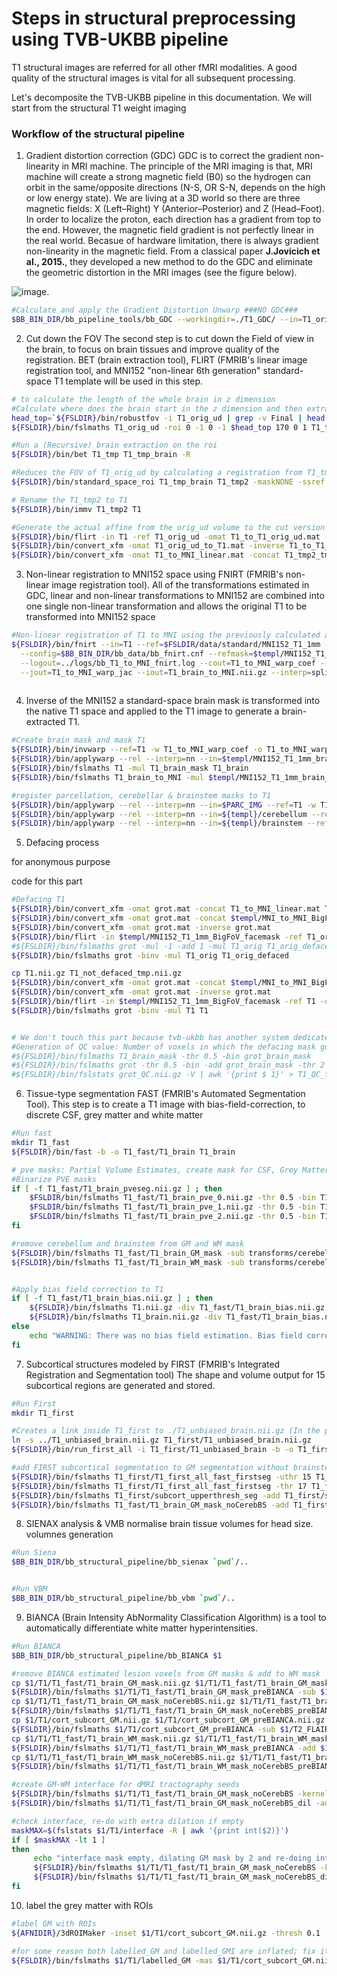 # Steps in structural preprocessing using TVB-UKBB pipeline

T1 structural images are referred for all other fMRI modalities. A good quality of the structural images is vital for all subsequent processing.

Let's decomposite the TVB-UKBB pipeline in this documentation. We will start from the structural T1 weight imaging

### Workflow of the structural pipeline

1. Gradient distortion correction (GDC)
GDC is to correct the gradient non-linearity in MRI machine. The principle of the MRI imaging is that, MRI machine will create a strong magnetic field (B0) so the hydrogen can orbit in the same/opposite directions (N-S, OR S-N, depends on the high or low energy state). We are living at a 3D world so there are three magnetic fields: X (Left–Right)	Y (Anterior–Posterior) and Z (Head–Foot). In order to localize the proton, each direction has a gradient from top to the end. However, the magnetic field gradient is not perfectly linear in the real world. Becasue of hardware limitation, there is always gradient non-linearity in the magnetic field. From a classical paper **J.Jovicich et al., 2015.**, they developed a new method to do the GDC and eliminate the geometric distortion in the MRI images (see the figure below). 

![image](https://user-images.githubusercontent.com/37648360/157306856-d8141fb7-02cb-49e5-8c60-98cbb609baa6.png).

```bash
#Calculate and apply the Gradient Distortion Unwarp ###NO GDC###
$BB_BIN_DIR/bb_pipeline_tools/bb_GDC --workingdir=./T1_GDC/ --in=T1_orig.nii.gz --out=T1_orig_ud.nii.gz --owarp=T1_orig_ud_warp.nii.gz
```

2. Cut down the FOV
The second step is to cut down the Field of view in the brain, to focus on brain tissues and improve quality of the registration. BET (brain extraction tool), FLIRT (FMRIB's linear image registration tool, and MNI152 "non-linear 6th generation" standard-space T1 template will be used in this step. 


```bash
# to calculate the length of the whole brain in z dimension
#Calculate where does the brain start in the z dimension and then extract the roi
head_top=`${FSLDIR}/bin/robustfov -i T1_orig_ud | grep -v Final | head -n 1 | awk '{print $5}'`
${FSLDIR}/bin/fslmaths T1_orig_ud -roi 0 -1 0 -1 $head_top 170 0 1 T1_tmp

#Run a (Recursive) brain extraction on the roi
${FSLDIR}/bin/bet T1_tmp T1_tmp_brain -R

#Reduces the FOV of T1_orig_ud by calculating a registration from T1_tmp_brain to ssref and applies it to T1_orig_ud. Keeps intermediate outputs for concatenation in next step (T1_tmp2_tmp_to_std.mat)
${FSLDIR}/bin/standard_space_roi T1_tmp_brain T1_tmp2 -maskNONE -ssref $FSLDIR/data/standard/MNI152_T1_1mm_brain -altinput T1_orig_ud -d

# Rename the T1_tmp2 to T1
${FSLDIR}/bin/immv T1_tmp2 T1

#Generate the actual affine from the orig_ud volume to the cut version we have now and combine it to have an affine matrix from orig_ud to MNI
${FSLDIR}/bin/flirt -in T1 -ref T1_orig_ud -omat T1_to_T1_orig_ud.mat -schedule $FSLDIR/etc/flirtsch/xyztrans.sch 
${FSLDIR}/bin/convert_xfm -omat T1_orig_ud_to_T1.mat -inverse T1_to_T1_orig_ud.mat
${FSLDIR}/bin/convert_xfm -omat T1_to_MNI_linear.mat -concat T1_tmp2_tmp_to_std.mat T1_to_T1_orig_ud.mat
```


3. Non-linear registration to MNI152 space using FNIRT (FMRIB's non-linear image registration tool). 
All of the transformations estimated in GDC, linear and non-linear transformations to MNI152 are combined into one single non-linear transformation and allows the original T1 to be transformed into MNI152 space

```bash
#Non-linear registration of T1 to MNI using the previously calculated alignment
${FSLDIR}/bin/fnirt --in=T1 --ref=$FSLDIR/data/standard/MNI152_T1_1mm --aff=T1_to_MNI_linear.mat \
  --config=$BB_BIN_DIR/bb_data/bb_fnirt.cnf --refmask=$templ/MNI152_T1_1mm_brain_mask_dil_GD7 \
  --logout=../logs/bb_T1_to_MNI_fnirt.log --cout=T1_to_MNI_warp_coef --fout=T1_to_MNI_warp \
  --jout=T1_to_MNI_warp_jac --iout=T1_brain_to_MNI.nii.gz --interp=spline
  
```



4. Inverse of the MNI152
a standard-space brain mask is transformed into the native T1 space and applied to the T1 image to generate a brain-extracted T1. 

```bash
#Create brain mask and mask T1
${FSLDIR}/bin/invwarp --ref=T1 -w T1_to_MNI_warp_coef -o T1_to_MNI_warp_coef_inv
${FSLDIR}/bin/applywarp --rel --interp=nn --in=$templ/MNI152_T1_1mm_brain_mask --ref=T1 -w T1_to_MNI_warp_coef_inv -o T1_brain_mask
${FSLDIR}/bin/fslmaths T1 -mul T1_brain_mask T1_brain
${FSLDIR}/bin/fslmaths T1_brain_to_MNI -mul $templ/MNI152_T1_1mm_brain_mask T1_brain_to_MNI

#register parcellation, cerebellar & brainstem masks to T1
${FSLDIR}/bin/applywarp --rel --interp=nn --in=$PARC_IMG --ref=T1 -w T1_to_MNI_warp_coef_inv -o parcel_to_T1
${FSLDIR}/bin/applywarp --rel --interp=nn --in=${templ}/cerebellum --ref=T1 -w T1_to_MNI_warp_coef_inv -o cerebellum_to_T1
${FSLDIR}/bin/applywarp --rel --interp=nn --in=${templ}/brainstem --ref=T1 -w T1_to_MNI_warp_coef_inv -o brainstem_to_T1
```

5. Defacing process

for anonymous purpose

code for this part

```bash
#Defacing T1
${FSLDIR}/bin/convert_xfm -omat grot.mat -concat T1_to_MNI_linear.mat T1_orig_ud_to_T1.mat
${FSLDIR}/bin/convert_xfm -omat grot.mat -concat $templ/MNI_to_MNI_BigFoV_facemask.mat grot.mat
${FSLDIR}/bin/convert_xfm -omat grot.mat -inverse grot.mat
${FSLDIR}/bin/flirt -in $templ/MNI152_T1_1mm_BigFoV_facemask -ref T1_orig -out grot -applyxfm -init grot.mat
#${FSLDIR}/bin/fslmaths grot -mul -1 -add 1 -mul T1_orig T1_orig_defaced
${FSLDIR}/bin/fslmaths grot -binv -mul T1_orig T1_orig_defaced

cp T1.nii.gz T1_not_defaced_tmp.nii.gz  
${FSLDIR}/bin/convert_xfm -omat grot.mat -concat $templ/MNI_to_MNI_BigFoV_facemask.mat T1_to_MNI_linear.mat
${FSLDIR}/bin/convert_xfm -omat grot.mat -inverse grot.mat
${FSLDIR}/bin/flirt -in $templ/MNI152_T1_1mm_BigFoV_facemask -ref T1 -out grot -applyxfm -init grot.mat
${FSLDIR}/bin/fslmaths grot -binv -mul T1 T1


# We don't touch this part because tvb-ukbb has another system dedicated for QC
#Generation of QC value: Number of voxels in which the defacing mask goes into the brain mask
#${FSLDIR}/bin/fslmaths T1_brain_mask -thr 0.5 -bin grot_brain_mask 
#${FSLDIR}/bin/fslmaths grot -thr 0.5 -bin -add grot_brain_mask -thr 2 grot_QC
#${FSLDIR}/bin/fslstats grot_QC.nii.gz -V | awk '{print $ 1}' > T1_QC_face_mask_inside_brain_mask.txt

```


6. Tissue-type segmentation FAST (FMRIB's Automated Segmentation Tool). 
This step is to create a T1 image with bias-field-correction, to discrete CSF, grey matter and white matter


```bash
#Run fast
mkdir T1_fast
${FSLDIR}/bin/fast -b -o T1_fast/T1_brain T1_brain 

# pve masks: Partial Volume Estimates, create mask for CSF, Grey Matter and White Matter
#Binarize PVE masks
if [ -f T1_fast/T1_brain_pveseg.nii.gz ] ; then
    $FSLDIR/bin/fslmaths T1_fast/T1_brain_pve_0.nii.gz -thr 0.5 -bin T1_fast/T1_brain_CSF_mask.nii.gz
    $FSLDIR/bin/fslmaths T1_fast/T1_brain_pve_1.nii.gz -thr 0.5 -bin T1_fast/T1_brain_GM_mask.nii.gz
    $FSLDIR/bin/fslmaths T1_fast/T1_brain_pve_2.nii.gz -thr 0.5 -bin T1_fast/T1_brain_WM_mask.nii.gz
fi

#remove cerebellum and brainstem from GM and WM mask
${FSLDIR}/bin/fslmaths T1_fast/T1_brain_GM_mask -sub transforms/cerebellum_to_T1 -sub transforms/brainstem_to_T1 -bin T1_fast/T1_brain_GM_mask_noCerebBS
${FSLDIR}/bin/fslmaths T1_fast/T1_brain_WM_mask -sub transforms/cerebellum_to_T1 -sub transforms/brainstem_to_T1 -bin T1_fast/T1_brain_WM_mask_noCerebBS


#Apply bias field correction to T1
if [ -f T1_fast/T1_brain_bias.nii.gz ] ; then
    ${FSLDIR}/bin/fslmaths T1.nii.gz -div T1_fast/T1_brain_bias.nii.gz T1_unbiased.nii.gz
    ${FSLDIR}/bin/fslmaths T1_brain.nii.gz -div T1_fast/T1_brain_bias.nii.gz T1_unbiased_brain.nii.gz
else
    echo "WARNING: There was no bias field estimation. Bias field correction cannot be applied to T1."
fi

```





7. Subcortical structures modeled by FIRST (FMRIB's Integrated Registration and Segmentation tool)
The shape and volume output for 15 subcortical regions are generated and stored. 

```bash
#Run First
mkdir T1_first

#Creates a link inside T1_first to ./T1_unbiased_brain.nii.gz (In the present working directory)
ln -s ../T1_unbiased_brain.nii.gz T1_first/T1_unbiased_brain.nii.gz
${FSLDIR}/bin/run_first_all -i T1_first/T1_unbiased_brain -b -o T1_first/T1_first

#add FIRST subcortical segmentation to GM segmentation without brainstem
${FSLDIR}/bin/fslmaths T1_first/T1_first_all_fast_firstseg -uthr 15 T1_first/subcort_upperthresh_seg
${FSLDIR}/bin/fslmaths T1_first/T1_first_all_fast_firstseg -thr 17 T1_first/subcort_lowerthresh_seg
${FSLDIR}/bin/fslmaths T1_first/subcort_upperthresh_seg -add T1_first/subcort_lowerthresh_seg -bin T1_first/subcort_GM
${FSLDIR}/bin/fslmaths T1_fast/T1_brain_GM_mask_noCerebBS -add T1_first/subcort_GM -bin cort_subcort_GM
```

8. SIENAX analysis & VMB
normalise brain tissue volumes for head size. volumnes generation

```bash
#Run Siena
$BB_BIN_DIR/bb_structural_pipeline/bb_sienax `pwd`/..


#Run VBM
$BB_BIN_DIR/bb_structural_pipeline/bb_vbm `pwd`/..

```



9. BIANCA (Brain Intensity AbNormality Classification Algorithm) is a tool to automatically differentiate white matter hyperintensities. 



```bash
#Run BIANCA
$BB_BIN_DIR/bb_structural_pipeline/bb_BIANCA $1

#remove BIANCA estimated lesion voxels from GM masks & add to WM mask
cp $1/T1/T1_fast/T1_brain_GM_mask.nii.gz $1/T1/T1_fast/T1_brain_GM_mask_preBIANCA.nii.gz
${FSLDIR}/bin/fslmaths $1/T1/T1_fast/T1_brain_GM_mask_preBIANCA -sub $1/T2_FLAIR/lesions/final_mask -bin $1/T1/T1_fast/T1_brain_GM_mask
cp $1/T1/T1_fast/T1_brain_GM_mask_noCerebBS.nii.gz $1/T1/T1_fast/T1_brain_GM_mask_noCerebBS_preBIANCA.nii.gz
${FSLDIR}/bin/fslmaths $1/T1/T1_fast/T1_brain_GM_mask_noCerebBS_preBIANCA -sub $1/T2_FLAIR/lesions/final_mask -bin $1/T1/T1_fast/T1_brain_GM_mask_noCerebBS
cp $1/T1/cort_subcort_GM.nii.gz $1/T1/cort_subcort_GM_preBIANCA.nii.gz
${FSLDIR}/bin/fslmaths $1/T1/cort_subcort_GM_preBIANCA -sub $1/T2_FLAIR/lesions/final_mask -bin $1/T1/cort_subcort_GM
cp $1/T1/T1_fast/T1_brain_WM_mask.nii.gz $1/T1/T1_fast/T1_brain_WM_mask_preBIANCA.nii.gz
${FSLDIR}/bin/fslmaths $1/T1/T1_fast/T1_brain_WM_mask_preBIANCA -add $1/T2_FLAIR/lesions/final_mask -bin $1/T1/T1_fast/T1_brain_WM_mask
cp $1/T1/T1_fast/T1_brain_WM_mask_noCerebBS.nii.gz $1/T1/T1_fast/T1_brain_WM_mask_noCerebBS_preBIANCA.nii.gz
${FSLDIR}/bin/fslmaths $1/T1/T1_fast/T1_brain_WM_mask_noCerebBS_preBIANCA -add $1/T2_FLAIR/lesions/final_mask -bin $1/T1/T1_fast/T1_brain_WM_mask_noCerebBS

#create GM-WM interface for dMRI tractography seeds
${FSLDIR}/bin/fslmaths $1/T1/T1_fast/T1_brain_GM_mask_noCerebBS -kernel sphere 1 -dilM $1/T1/T1_fast/T1_brain_GM_mask_noCerebBS_dil
${FSLDIR}/bin/fslmaths $1/T1/T1_fast/T1_brain_GM_mask_noCerebBS_dil -add $1/T1/T1_fast/T1_brain_WM_mask_noCerebBS -thr 2 -bin $1/T1/interface

#check interface, re-do with extra dilation if empty
maskMAX=$(fslstats $1/T1/interface -R | awk '{print int($2)}')
if [ $maskMAX -lt 1 ]
then
     echo "interface mask empty, dilating GM mask by 2 and re-doing interface"
     ${FSLDIR}/bin/fslmaths $1/T1/T1_fast/T1_brain_GM_mask_noCerebBS -kernel sphere 2 -dilM $1/T1/T1_fast/T1_brain_GM_mask_noCerebBS_dil2
     ${FSLDIR}/bin/fslmaths $1/T1/T1_fast/T1_brain_GM_mask_noCerebBS_dil2 -add $1/T1/T1_fast/T1_brain_WM_mask_noCerebBS -thr 2 -bin $1/T1/interface
fi
```


10. label the grey matter with ROIs

```bash
#label GM with ROIs
${AFNIDIR}/3dROIMaker -inset $1/T1/cort_subcort_GM.nii.gz -thresh 0.1 -inflate 1 -prefix $1/T1/labelled -refset $1/T1/transforms/parcel_to_T1.nii.gz -nifti -neigh_upto_vert -dump_no_labtab

#for some reason both labelled_GM and labelled_GMI are inflated; fix it here
${FSLDIR}/bin/fslmaths $1/T1/labelled_GM -mas $1/T1/cort_subcort_GM.nii.gz $1/T1/labelled_GM
```



